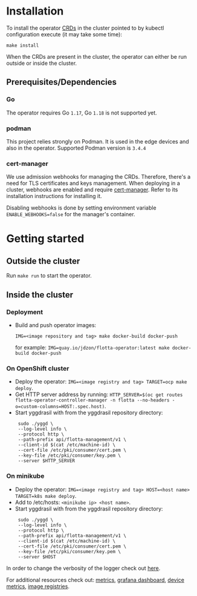 # Installation
 To install the operator [CRDs](docs/design/crds.md) in the cluster pointed to by kubectl configuration execute (it may take some time):

`make install`

When the CRDs are present in the cluster, the operator can either be run outside or inside the cluster.

## Prerequisites/Dependencies
### Go
The operator requires Go `1.17`, Go `1.18` is not supported yet.

### podman
This project relies strongly on Podman. It is used in the edge devices and also in the operator.
Supported Podman version is `3.4.4`

### cert-manager
We use admission webhooks for managing the CRDs. Therefore, there's a need for TLS certificates and keys management.
When deploying in a cluster, webhooks are enabled and require [cert-manager](https://cert-manager.io/). Refer to its installation instructions for installing it.

Disabling webhooks is done by setting environment variable `ENABLE_WEBHOOKS=false` for the manager's container.

# Getting started
## Outside the cluster
Run `make run` to start the operator.

## Inside the cluster
### Deployment
 - Build and push operator images:
   
   `IMG=<image repository and tag> make docker-build docker-push` 
   
   for example: `IMG=quay.io/jdzon/flotta-operator:latest make docker-build docker-push`
 
### On OpenShift cluster
- Deploy the operator: `IMG=<image registry and tag> TARGET=ocp make deploy`.
- Get HTTP server address by running: `HTTP_SERVER=$(oc get routes flotta-operator-controller-manager -n flotta --no-headers -o=custom-columns=HOST:.spec.host)`.
- Start yggdrasil with from the yggdrasil repository directory: 
   ```
    sudo ./yggd \
    --log-level info \
    --protocol http \
    --path-prefix api/flotta-management/v1 \
    --client-id $(cat /etc/machine-id) \
    --cert-file /etc/pki/consumer/cert.pem \
    --key-file /etc/pki/consumer/key.pem \
    --server $HTTP_SERVER
   ```

### On minikube
- Deploy the operator: `IMG=<image registry and tag> HOST=<host name> TARGET=k8s make deploy`.
- Add to /etc/hosts: `<minikube ip> <host name>`.
- Start yggdrasil with from the yggdrasil repository directory:
   ```
    sudo ./yggd \
    --log-level info \
    --protocol http \
    --path-prefix api/flotta-management/v1 \
    --client-id $(cat /etc/machine-id) \
    --cert-file /etc/pki/consumer/cert.pem \
    --key-file /etc/pki/consumer/key.pem \
    --server $HOST
   ```

In order to change the verbosity of the logger check out [here](docs/user-guide/logger.md).

For additional resources check out: [metrics](docs/metrics/metrics.md), [grafana dashboard](docs/metrics/grafana.md), [device metrics](docs/user-guide/device-metrics.md), [image registries](docs/user-guide/image-registries-auth.md).

